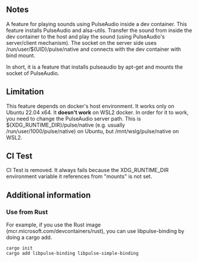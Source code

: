 ## Notes

A feature for playing sounds using PulseAudio inside a dev container. This feature installs PulseAudio and alsa-utils.
 Transfer the sound from inside the dev container to the host and play the sound (using PulseAudio's server/client mechanism). The socket on the server side uses /run/user/${UID}/pulse/native and connects with the dev container with bind mount.

In short, it is a feature that installs pulseaudio by apt-get and mounts the socket of PulseAudio.

## Limitation

This feature depends on docker's host environment. It works only on Ubuntu 22.04 x64. It **doesn't work** on WSL2 docker. In order for it to work, you need to change the PulseAudio server path. This is ${XDG_RUNTIME_DIR}/pulse/native (e.g. usually /run/user/1000/pulse/native) on Ubuntu, but /mnt/wslg/pulse/native on WSL2.

## CI Test
CI Test is removed. It always fails because the XDG_RUNTIME_DIR environment variable it references from "mounts" is not set.

## Additional information
### Use from Rust
For example, if you use the Rust image (mcr.microsoft.com/devcontainers/rust), you can use libpulse-binding by doing a cargo add.

```
cargo init
cargo add libpulse-binding libpulse-simple-binding
```